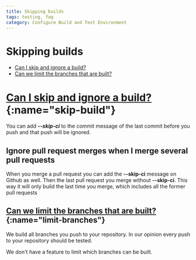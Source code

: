 ```yaml
---
title: Skipping builds
tags: testing, faq
category: Configure Build and Test Environment
---
```


# Skipping builds

+ [Can I skip and ignore a build?](#skip-build)
+ [Can we limit the branches that are built?](#limit-branches)

# [Can I skip and ignore a build?](#skip-build){:name="skip-build"}

You can add ***--skip-ci*** to the commit message of the last commit before you push and that push will be ignored.

## Ignore pull request merges when I merge several pull requests

When you merge a pull request you can add the **--skip-ci** message on Github as well. Then the last pull request you merge without **--skip-ci**. This way it will only build the last time you merge, which includes all the former pull requests

## [Can we limit the branches that are built?](#limit-branches){:name="limit-branches"}

We build all branches you push to your repository. In our opinion every push to your repository should be tested.

We don't have a feature to limit which branches can be built.
